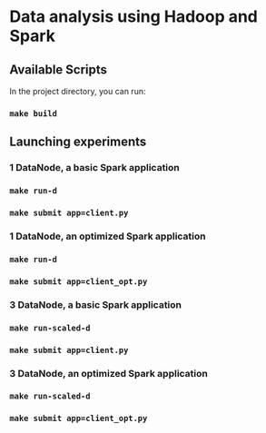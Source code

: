 # Data analysis using Hadoop and Spark

## Available Scripts

In the project directory, you can run:

### `make build`

## Launching experiments

### 1 DataNode, a basic Spark application

### `make run-d`
### `make submit app=client.py`

### 1 DataNode, an optimized Spark application

### `make run-d`
### `make submit app=client_opt.py`

### 3 DataNode, a basic Spark application

### `make run-scaled-d`
### `make submit app=client.py`

### 3 DataNode, an optimized Spark application

### `make run-scaled-d`
### `make submit app=client_opt.py`

